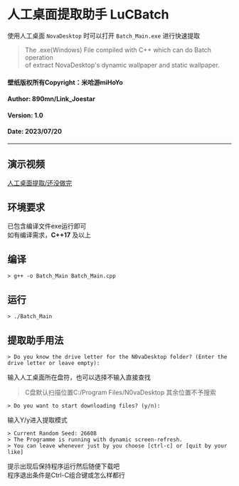 # 人工桌面提取助手 LuCBatch  

使用人工桌面 `NovaDesktop` 时可以打开 `Batch_Main.exe` 进行快速提取  
> The .exe(Windows) File compiled with C++ which can do Batch operation  
> of extract NovaDesktop's dynamic wallpaper and static wallpaper.
#### 壁纸版权所有Copyright：米哈游miHoYo  
#### Author: 890mn/Link_Joestar
#### Version: 1.0 
#### Date: 2023/07/20

___
## 演示视频
[人工桌面提取/还没做完](https://space.bilibili.com/45409103/dynamic)

## 环境要求  
已包含编译文件exe运行即可  
如有编译需求，__C++17__ 及以上  

## 编译
```
> g++ -o Batch_Main Batch_Main.cpp
```

## 运行
```
> ./Batch_Main
```

## 提取助手用法
```
> Do you know the drive letter for the N0vaDesktop folder? (Enter the drive letter or leave empty):
```
输入人工桌面所在盘符，也可以选择不输入直接查找   
> C盘默认扫描位置C:/Program Files/N0vaDesktop 其余位置不予搜索

   
```
> Do you want to start downloading files? (y/n):
```
输入Y/y进入提取模式  

```
> Current Random Seed: 26608
> The Programme is running with dynamic screen-refresh.
> You can leave whenever just by you choose [ctrl-c] or [quit by your like]
```
提示出现后保持程序运行然后随便下载吧  
程序退出条件是Ctrl-C组合键或怎么样都行  
